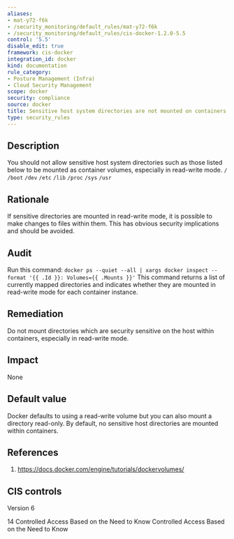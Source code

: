 ```yaml
---
aliases:
- mat-y72-f6k
- /security_monitoring/default_rules/mat-y72-f6k
- /security_monitoring/default_rules/cis-docker-1.2.0-5.5
control: '5.5'
disable_edit: true
framework: cis-docker
integration_id: docker
kind: documentation
rule_category:
- Posture Management (Infra)
- Cloud Security Management
scope: docker
security: compliance
source: docker
title: Sensitive host system directories are not mounted on containers
type: security_rules
---
```


## Description

You should not allow sensitive host system directories such as those listed below to be mounted as container volumes, especially in read-write mode. `/` `/boot` `/dev` `/etc` `/lib` `/proc` `/sys` `/usr`

## Rationale

If sensitive directories are mounted in read-write mode, it is possible to make changes to files within them. This has obvious security implications and should be avoided.

## Audit

Run this command: `docker ps --quiet --all | xargs docker inspect --format '{{ .Id }}: Volumes={{ .Mounts }}'` This command returns a list of currently mapped directories and indicates whether they are mounted in read-write mode for each container instance.

## Remediation

Do not mount directories which are security sensitive on the host within containers, especially in read-write mode.

## Impact

None

## Default value

Docker defaults to using a read-write volume but you can also mount a directory read-only. By default, no sensitive host directories are mounted within containers.

## References

1. https://docs.docker.com/engine/tutorials/dockervolumes/

## CIS controls

Version 6

14 Controlled Access Based on the Need to Know Controlled Access Based on the Need to Know
